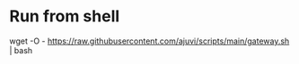 # Run from shell

wget -O - https://raw.githubusercontent.com/ajuvi/scripts/main/gateway.sh  | bash
